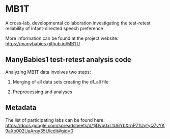 # MB1T

A cross-lab, developmental collaboration investigating the test-retest reliability of infant-directed speech preference

More information can be found at the project website:
https://manybabies.github.io/MB1T/

## ManyBabies1 test-retest analysis code

Analyzing MB1T data involves two steps:

1. Merging of all data sets creating the df_all file

2. Preprocessing and analyses

## Metadata

The list of participating labs can be found here: https://docs.google.com/spreadsheets/d/1jDvb0xL1U6YbXrpPZ1UyfyQ7yYK9aXo002UaArqy35U/edit#gid=0

